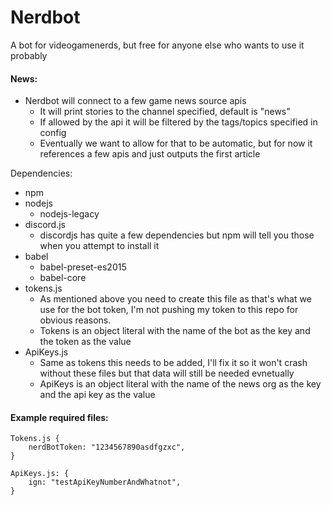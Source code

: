 # Nerdbot
A bot for videogamenerds, but free for anyone else who wants to use it probably

#### News:
* Nerdbot will connect to a few game news source apis
    * It will print stories to the channel specified, default is "news"
    * If allowed by the api it will be filtered by the tags/topics specified in config
    * Eventually we want to allow for that to be automatic, but for now it references a few apis and just outputs the first article

Dependencies:
* npm
* nodejs
    * nodejs-legacy
* discord.js
    * discordjs has quite a few dependencies but npm will tell you those when you attempt to install it
* babel
    * babel-preset-es2015
    * babel-core
* tokens.js
    * As mentioned above you need to create this file as that's what we use for the bot token, I'm not pushing my token to this repo for obvious reasons.
    * Tokens is an object literal with the name of the bot as the key and the token as the value
* ApiKeys.js
    * Same as tokens this needs to be added, I'll fix it so it won't crash without these files but that data will still be needed evnetually
    * ApiKeys is an object literal with the name of the news org as the key and the api key as the value

#### Example required files:
```
Tokens.js {
    nerdBotToken: "1234567890asdfgzxc",
}

ApiKeys.js: {
    ign: "testApiKeyNumberAndWhatnot",
}
```